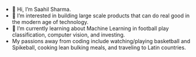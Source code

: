 - 👋 Hi, I’m Saahil Sharma.
- 👀 I’m interested in building large scale products that can do real good in the modern age of technology.
- 🌱 I’m currently learning about Machine Learning in football play classification, computer vision, and investing. 
- My passions away from coding include watching/playing basketball and Spikeball, cooking lean bulking meals, and traveling to Latin countries. 


<!---
saahilds/saahilds is a ✨ special ✨ repository because its `README.md` (this file) appears on your GitHub profile.
You can click the Preview link to take a look at your changes.
--->
